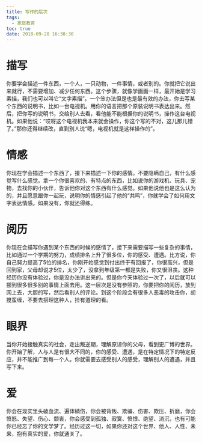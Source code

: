 ```yaml
---
title: 写作的层次
tags:
  - 家庭教育
toc: true
date: 2018-09-28 16:38:30
---
```

# 描写
你要学会描述一件东西，一个人，一只动物，一件事情，或者别的。你就把它说出来就行，不需要增加、减少任何东西。这个步骤，就像学画画一样，最开始是学习素描，我们也可以叫它“文字素描”。一个笨办法但是也是最有效的办法，你去写某个东西的说明书，比如一台电视机。用你的语言把那个原装说明书表达出来。然后，把你写的说明书，交给别人去看，看他能不能根据你的说明书，操作这台电视机。如果他说：“哎呀这个电视机我本来就会操作，你这个写的不对，这儿那儿错了。”那你还得继续改，直到别人说“嗯，电视机就是这样操作的”。

<!--more-->

# 情感
你现在学会描述一个东西了，接下来描述一下你的感情。不要隐瞒自己，有什么感觉写什么感觉。拿一个你很喜欢的、有特点的东西，比如说你的游戏机、玩具、宠物，去找你的小伙伴，告诉他你对这个东西有什么感觉。如果他说他也是这么认为的，并且愿意跟你一起玩，说明你的情感引起了他的“共鸣”，你就学会了如何用文字表达情感。如果没有，你就还得练。

# 阅历
你现在会描写你遇到某个东西的时候的感情了，接下来需要描写一些复杂的事情，比如通过一个学期的努力，成绩排名上升了很多位，你的感受、遭遇。比方说，你自己努力提高了5位的排名，你刚开始感觉到付出终于有回报了，你很高兴，但是回到家，父母却说才5位，太少了，没拿到年级第一都是失败，你又很沮丧。这种经历你没有体验过，你是没办法讲出来的。但是你今天体验过一次了，以后就可以挪到很多很多别的事情上面去用。这一层次是没有参照的，你要把你的阅历，放到网上去，大胆的写，然后看别人的评论。到这个阶段会有很多人恶毒的攻击你，胡搅蛮缠，不要去搭理这种人，捡有道理的看。

# 眼界
当你开始接触真实的社会，走出叛逆期，理解原谅你的父母，看到更广博的世界。你开始了解，人与人是有很大不同的，你的感受、遭遇，是在特定情况下的特定反应，并不能推广到每一个人。你就需要去感受别人的感受，理解别人的遭遇，并且写下来。

# 爱
你会在现实里头破血流、遍体鳞伤，你会被背叛、欺骗、伤害、欺压、折磨，你会愤怒、失望、伤心、颓丧，你会感受到孤独、寂寞、愤恨、绝望、消沉，也有可能你已经忘了你的文学梦了。经历过这一切，如果你还对这个世界、他人、人性、未来，抱有真实的爱，你就通关了。

